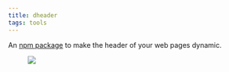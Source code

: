 ```yaml
---
title: dheader
tags: tools
---
```

An [npm package](https://www.npmjs.com/package/dheader) to make the header of your web pages dynamic.

<figure>
<img src="/img/dheader/dynamic-header.gif" />
</figure>
